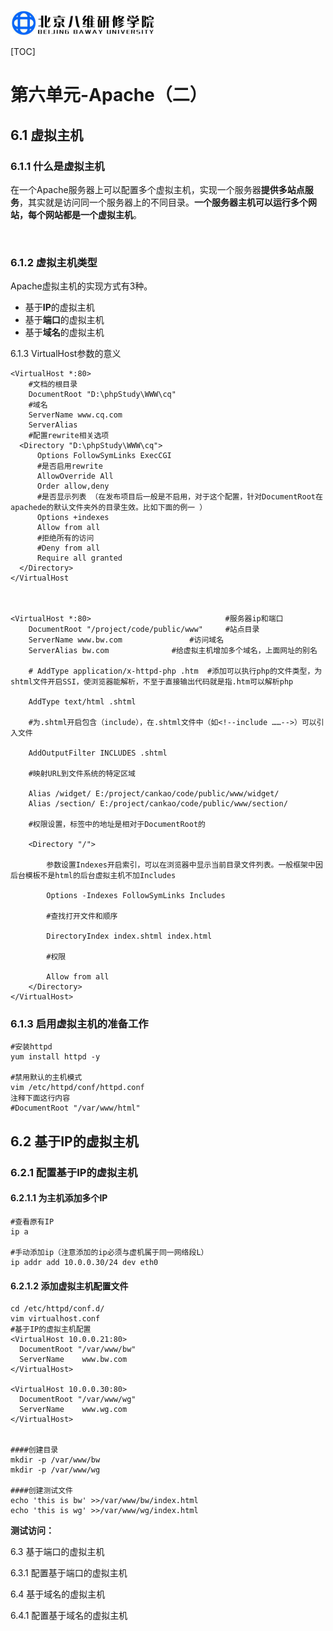 ![1567386063166](assets/1567386063166.png)

[TOC]





# 第六单元-Apache（二）



## 6.1 虚拟主机

### 6.1.1 什么是虚拟主机

在一个Apache服务器上可以配置多个虚拟主机，实现一个服务器**提供多站点服务**，其实就是访问同一个服务器上的不同目录。**一个服务器主机可以运行多个网站，每个网站都是一个虚拟主机**。

​	

### 6.1.2 虚拟主机类型

Apache虚拟主机的实现方式有3种。

- 基于**IP**的虚拟主机
- 基于**端口**的虚拟主机
- 基于**域名**的虚拟主机





6.1.3 VirtualHost参数的意义	



```
<VirtualHost *:80>
    #文档的根目录
    DocumentRoot "D:\phpStudy\WWW\cq"
    #域名
    ServerName www.cq.com
    ServerAlias 
    #配置rewrite相关选项
  <Directory "D:\phpStudy\WWW\cq">
      Options FollowSymLinks ExecCGI
	  #是否启用rewrite
      AllowOverride All 
      Order allow,deny
	  #是否显示列表 （在发布项目后一般是不启用，对于这个配置，针对DocumentRoot在apachede的默认文件夹外的目录生效。比如下面的例一 ）
      Options +indexes 
      Allow from all
	  #拒绝所有的访问
      #Deny from all  
      Require all granted
  </Directory>
</VirtualHost



<VirtualHost *:80>								#服务器ip和端口
    DocumentRoot "/project/code/public/www"	    #站点目录
    ServerName www.bw.com				#访问域名 
    ServerAlias bw.com				#给虚拟主机增加多个域名，上面网址的别名
    
    # AddType application/x-httpd-php .htm  #添加可以执行php的文件类型，为shtml文件开启SSI，使浏览器能解析，不至于直接输出代码就是指.htm可以解析php

    AddType text/html .shtml

    #为.shtml开启包含（include），在.shtml文件中（如<!--include ……-->）可以引入文件

    AddOutputFilter INCLUDES .shtml

    #映射URL到文件系统的特定区域

    Alias /widget/ E:/project/cankao/code/public/www/widget/
    Alias /section/ E:/project/cankao/code/public/www/section/

    #权限设置，标签中的地址是相对于DocumentRoot的

    <Directory "/">

        参数设置Indexes开启索引，可以在浏览器中显示当前目录文件列表。一般框架中因后台模板不是html的后台虚拟主机不加Includes

        Options -Indexes FollowSymLinks Includes

        #查找打开文件和顺序

        DirectoryIndex index.shtml index.html

        #权限

        Allow from all
    </Directory>
</VirtualHost>
```



### 6.1.3 启用虚拟主机的准备工作

```shell
#安装httpd
yum install httpd -y

#禁用默认的主机模式
vim /etc/httpd/conf/httpd.conf
注释下面这行内容
#DocumentRoot "/var/www/html"
```







## 6.2 基于IP的虚拟主机

### 6.2.1 配置基于IP的虚拟主机

#### 6.2.1.1 为主机添加多个IP

```shell
#查看原有IP
ip a

#手动添加ip（注意添加的ip必须与虚机属于同一网络段L）
ip addr add 10.0.0.30/24 dev eth0
```

#### 6.2.1.2 添加虚拟主机配置文件

```shell
cd /etc/httpd/conf.d/
vim virtualhost.conf
#基于IP的虚拟主机配置
<VirtualHost 10.0.0.21:80>
  DocumentRoot "/var/www/bw"
  ServerName    www.bw.com
</VirtualHost>

<VirtualHost 10.0.0.30:80>
  DocumentRoot "/var/www/wg"
  ServerName    www.wg.com
</VirtualHost>


####创建目录
mkdir -p /var/www/bw
mkdir -p /var/www/wg

####创建测试文件
echo 'this is bw' >>/var/www/bw/index.html
echo 'this is wg' >>/var/www/wg/index.html
```

**测试访问：**

















6.3 基于端口的虚拟主机

6.3.1 配置基于端口的虚拟主机

6.4 基于域名的虚拟主机

6.4.1 配置基于域名的虚拟主机